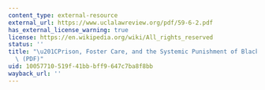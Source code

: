 ```yaml
---
content_type: external-resource
external_url: https://www.uclalawreview.org/pdf/59-6-2.pdf
has_external_license_warning: true
license: https://en.wikipedia.org/wiki/All_rights_reserved
status: ''
title: "\u201CPrison, Foster Care, and the Systemic Punishment of Black Mothers.\u201D\
  \ (PDF)"
uid: 10057710-519f-41bb-bff9-647c7ba8f8bb
wayback_url: ''
---
```

